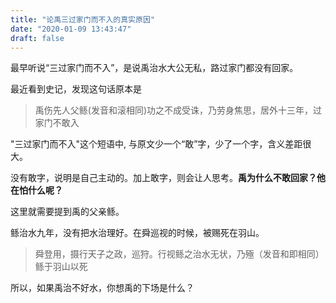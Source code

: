 ```yaml
---
title: "论禹三过家门而不入的真实原因"
date: "2020-01-09 13:43:47"
draft: false
---
```

最早听说“三过家门而不入”，是说禹治水大公无私，路过家门都没有回家。

最近看到史记，发现这句话原本是

> 禹伤先人父鲧(发音和滚相同)功之不成受诛，乃劳身焦思，居外十三年，过家门不敢入


"三过家门而不入"这个短语中, 与原文少一个“敢”字，少了一个字，含义差距很大。

没有敢字，说明是自己主动的。加上敢字，则会让人思考。**禹为什么不敢回家？他在怕什么呢？**

这里就需要提到禹的父亲鲧。

鲧治水九年，没有把水治理好。在舜巡视的时候，被赐死在羽山。

> 舜登用，摄行天子之政，巡狩。行视鲧之治水无状，乃殛（发音和即相同）鲧于羽山以死


所以，如果禹治不好水，你想禹的下场是什么？

